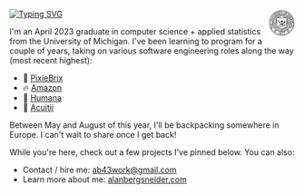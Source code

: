 [<img src="assets/umich_crest_white.png" width="48" align="right">](https://cse.engin.umich.edu/)

[![Typing SVG](https://readme-typing-svg.demolab.com?font=Fira+Code&pause=1000&color=FFCB05&background=FFCB0500&width=435&lines=Hey%2C+I'm+Alan!+Nice+to+see+you+%F0%9F%98%84)](https://git.io/typing-svg)

I'm an April 2023 graduate in computer science + applied statistics from the University of Michigan. I've been learning to program for a couple of years, taking on various software engineering roles along the way (most recent highest):

* 💜 [PixieBrix](https://www.pixiebrix.com/)
* 🔥 [Amazon](https://amazon.com)
* 🌱 [Humana](https://humana.com)
* 💊 [Acuitii](https://www.acuitii.life/app)

Between May and August of this year, I'll be backpacking somewhere in Europe. I can't wait to share once I get back!

While you're here, check out a few projects I've pinned below. You can also:
* Contact / hire me: ab43work@gmail.com
* Learn more about me: [alanbergsneider.com](https://alanbergsneider.com)
